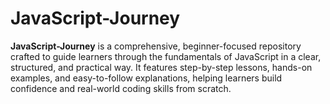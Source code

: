 # JavaScript-Journey
**JavaScript-Journey** is a comprehensive, beginner-focused repository crafted to guide learners through the fundamentals of JavaScript in a clear, structured, and practical way. It features step-by-step lessons, hands-on examples, and easy-to-follow explanations, helping learners build confidence and real-world coding skills from scratch.
